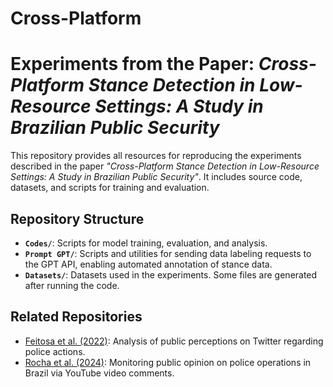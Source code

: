 # Cross-Platform

# Experiments from the Paper: *Cross-Platform Stance Detection in Low-Resource Settings: A Study in Brazilian Public Security*

This repository provides all resources for reproducing the experiments described in the paper *"Cross-Platform Stance Detection in Low-Resource Settings: A Study in Brazilian Public Security"*. It includes source code, datasets, and scripts for training and evaluation.

## Repository Structure
- **`Codes/`**: Scripts for model training, evaluation, and analysis.
- **`Prompt GPT/`**: Scripts and utilities for sending data labeling requests to the GPT API, enabling automated annotation of stance data.
- **`Datasets/`**: Datasets used in the experiments. Some files are generated after running the code.
## Related Repositories
- [Feitosa et al. (2022)](https://github.com/LABPAAD/classificador_posicionamentos.git): Analysis of public perceptions on Twitter regarding police actions.
- [Rocha et al. (2024)](https://github.com/LABPAAD/crimes_stance.git): Monitoring public opinion on police operations in Brazil via YouTube video comments.
